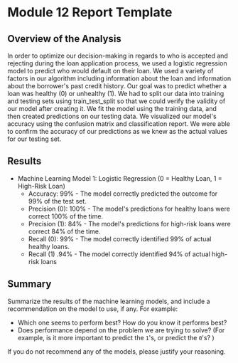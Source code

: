 # Module 12 Report Template

## Overview of the Analysis

In order to optimize our decision-making in regards to who is accepted and rejecting during the loan application process, we used a logistic regression model to predict who would default on their loan. We used a variety of factors in our algorithm including information about the loan and information about the borrower's past credit history. Our goal was to predict whether a loan was healthy (0) or unhealthy (1). We had to split our data into training and testing sets using train_test_split so that we could verify the validity of our model after creating it. We fit the model using the training data, and then created predictions on our testing data. We visualized our model's accuracy using the confusion matrix and classification report. We were able to confirm the accuracy of our predictions as we knew as the actual values for our testing set.

## Results

* Machine Learning Model 1: Logistic Regression (0 = Healthy Loan, 1 = High-Risk Loan)
    * Accuracy: 99% - The model correctly predicted the outcome for 99% of the test set.
    * Precision (0): 100% - The model's predictions for healthy loans were correct 100% of the time.
    * Precision (1): 84% - The model's predictions for high-risk loans were correct 84% of the time.
    * Recall (0): 99% - The model correctly identified 99% of actual healthy loans.
    * Recall (1) .94% - The model correctly identified 94% of actual high-risk loans

## Summary

Summarize the results of the machine learning models, and include a recommendation on the model to use, if any. For example:

* Which one seems to perform best? How do you know it performs best?
* Does performance depend on the problem we are trying to solve? (For example, is it more important to predict the `1`'s, or predict the `0`'s? )

If you do not recommend any of the models, please justify your reasoning.
